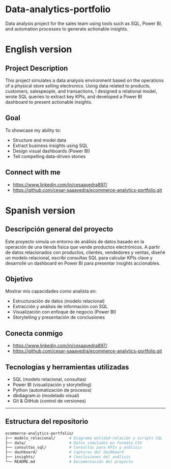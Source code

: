 # Data-analytics-portfolio
Data analysis project for the sales team using tools such as SQL, Power BI, and automation processes to generate actionable insights.
# English version
## Project Description
This project simulates a data analysis environment based on the operations of a physical store selling electronics. Using data related to products, customers, salespeople, and transactions, I designed a relational model, wrote SQL queries to extract key KPIs, and developed a Power BI dashboard to present actionable insights.

## Goal
To showcase my ability to:
- Structure and model data
- Extract business insights using SQL
- Design visual dashboards (Power BI)
- Tell compelling data-driven stories

## Connect with me
- https://www.linkedin.com/in/cesaavedra897/
- https://github.com/cesar-saaavedra/ecommerce-analytics-portfolio.git

# Spanish version

## Descripción general del proyecto
Este proyecto simula un entorno de análisis de datos basado en la operación de una tienda física que vende productos electrónicos. A partir de datos relacionados con productos, clientes, vendedores y ventas, diseñé un modelo relacional, escribí consultas SQL para calcular KPIs clave y desarrollé un dashboard en Power BI para presentar insights accionables.

## Objetivo
Mostrar mis capacidades como analista en:
- Estructuración de datos (modelo relacional)
- Extracción y análisis de información con SQL
- Visualización con enfoque de negocio (Power BI)
- Storytelling y presentación de conclusiones

## Conecta conmigo
- https://www.linkedin.com/in/cesaavedra897/
- https://github.com/cesar-saaavedra/ecommerce-analytics-portfolio.git

## Tecnologías y herramientas utilizadas

- SQL (modelo relacional, consultas)
- Power BI (visualización y storytelling)
- Python (automatización de procesos)
- dbdiagram.io (modelado visual)
- Git & GitHub (control de versiones)

---

## Estructura del repositorio

```bash
ecommerce-analytics-portfolio/
├── modelo_relacional/      # Diagrama entidad-relación y scripts SQL
├── data/                   # Datos simulados en formato CSV
├── consultas_sql/          # Consultas para KPIs y análisis
├── dashboard/              # Capturas del dashboard
├── insights/               # Conclusiones del análisis
└── README.md               # Documentación del proyecto
